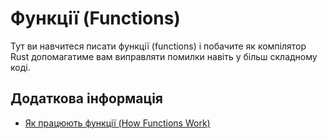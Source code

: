 # Функції (Functions)

Тут ви навчитеся писати функції (functions) і побачите як компілятор Rust 
допомагатиме вам виправляти помилки навіть у більш складному коді.

## Додаткова інформація

- [Як працюють функції (How Functions Work)](https://doc.rust-lang.org/book/ch03-03-how-functions-work.html)